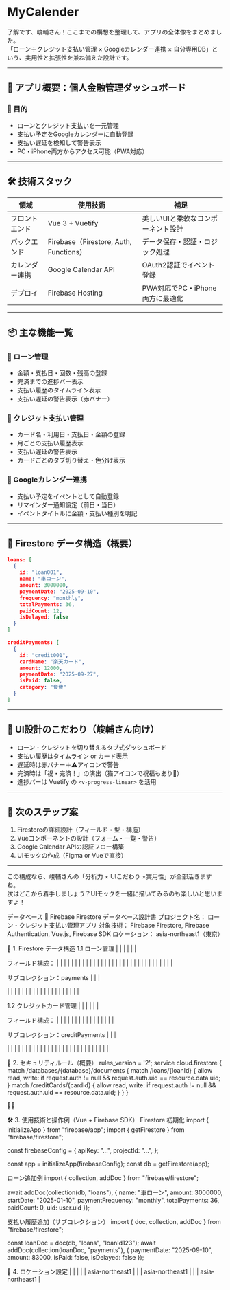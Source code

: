 # MyCalender
了解です、峻輔さん！ここまでの構想を整理して、アプリの全体像をまとめました。  
「ローン＋クレジット支払い管理 × Googleカレンダー連携 × 自分専用DB」という、実用性と拡張性を兼ね備えた設計です。

---

## 🧩 アプリ概要：個人金融管理ダッシュボード

### 🎯 目的
- ローンとクレジット支払いを一元管理
- 支払い予定をGoogleカレンダーに自動登録
- 支払い遅延を検知して警告表示
- PC・iPhone両方からアクセス可能（PWA対応）

---

## 🛠 技術スタック

| 領域 | 使用技術 | 補足 |
|------|----------|------|
| フロントエンド | Vue 3 + Vuetify | 美しいUIと柔軟なコンポーネント設計 |
| バックエンド | Firebase（Firestore, Auth, Functions） | データ保存・認証・ロジック処理 |
| カレンダー連携 | Google Calendar API | OAuth2認証でイベント登録 |
| デプロイ | Firebase Hosting | PWA対応でPC・iPhone両方に最適化 |

---

## 📦 主な機能一覧

### 🔹 ローン管理
- 金額・支払日・回数・残高の登録
- 完済までの進捗バー表示
- 支払い履歴のタイムライン表示
- 支払い遅延の警告表示（赤バナー）

### 🔹 クレジット支払い管理
- カード名・利用日・支払日・金額の登録
- 月ごとの支払い履歴表示
- 支払い遅延の警告表示
- カードごとのタブ切り替え・色分け表示

### 🔹 Googleカレンダー連携
- 支払い予定をイベントとして自動登録
- リマインダー通知設定（前日・当日）
- イベントタイトルに金額・支払い種別を明記

---

## 🧠 Firestore データ構造（概要）

```json
loans: [
  {
    id: "loan001",
    name: "車ローン",
    amount: 3000000,
    paymentDate: "2025-09-10",
    frequency: "monthly",
    totalPayments: 36,
    paidCount: 12,
    isDelayed: false
  }
]

creditPayments: [
  {
    id: "credit001",
    cardName: "楽天カード",
    amount: 12000,
    paymentDate: "2025-09-27",
    isPaid: false,
    category: "食費"
  }
]
```

---

## 🎨 UI設計のこだわり（峻輔さん向け）

- ローン・クレジットを切り替えるタブ式ダッシュボード
- 支払い履歴はタイムライン or カード表示
- 遅延時は赤バナー＋⚠️アイコンで警告
- 完済時は「祝・完済！」の演出（猫アイコンで祝福もあり🐾）
- 進捗バーは Vuetify の `<v-progress-linear>` を活用

---

## 🚀 次のステップ案

1. Firestoreの詳細設計（フィールド・型・構造）
2. Vueコンポーネントの設計（フォーム・一覧・警告）
3. Google Calendar APIの認証フロー構築
4. UIモックの作成（Figma or Vueで直接）

---

この構成なら、峻輔さんの「分析力 × UIこだわり ×実用性」が全部活きますね。  
次はどこから着手しましょう？UIモックを一緒に描いてみるのも楽しいと思いますよ！


データベース
📘 Firebase Firestore データベース設計書
プロジェクト名： ローン・クレジット支払い管理アプリ
対象技術： Firebase Firestore, Firebase Authentication, Vue.js, Firebase SDK
ロケーション： asia-northeast1（東京）

🔹 1. Firestore データ構造
1.1 ローン管理
|  |  | 
|  |  | 


フィールド構成：
|  |  |  | 
|  |  |  | 
|  |  |  | 
|  |  |  | 
|  |  |  | 
|  |  |  | 
|  |  |  | 
|  |  |  | 


サブコレクション：payments
|  |  | 


|  |  |  | 
|  |  |  | 
|  |  |  | 
|  |  |  | 
|  |  |  | 



1.2 クレジットカード管理
|  |  | 
|  |  | 


フィールド構成：
|  |  |  | 
|  |  |  | 
|  |  |  | 
|  |  |  | 


サブコレクション：creditPayments
|  |  | 


|  |  |  | 
|  |  |  | 
|  |  |  | 
|  |  |  | 
|  |  |  | 
|  |  |  | 
|  |  |  | 



🔐 2. セキュリティルール（概要）
rules_version = '2';
service cloud.firestore {
  match /databases/{database}/documents {
    match /loans/{loanId} {
      allow read, write: if request.auth != null && request.auth.uid == resource.data.uid;
    }
    match /creditCards/{cardId} {
      allow read, write: if request.auth != null && request.auth.uid == resource.data.uid;
    }
  }
}



🛠 3. 使用技術と操作例（Vue + Firebase SDK）
Firestore 初期化
import { initializeApp } from "firebase/app";
import { getFirestore } from "firebase/firestore";

const firebaseConfig = {
  apiKey: "...",
  projectId: "...",
};

const app = initializeApp(firebaseConfig);
const db = getFirestore(app);


ローン追加例
import { collection, addDoc } from "firebase/firestore";

await addDoc(collection(db, "loans"), {
  name: "車ローン",
  amount: 3000000,
  startDate: "2025-01-10",
  paymentFrequency: "monthly",
  totalPayments: 36,
  paidCount: 0,
  uid: user.uid
});


支払い履歴追加（サブコレクション）
import { doc, collection, addDoc } from "firebase/firestore";

const loanDoc = doc(db, "loans", "loanId123");
await addDoc(collection(loanDoc, "payments"), {
  paymentDate: "2025-09-10",
  amount: 83000,
  isPaid: false,
  isDelayed: false
});



📍 4. ロケーション設定
|  |  | 
|  | asia-northeast1 | 
|  | asia-northeast1 | 
|  | asia-northeast1 | 




